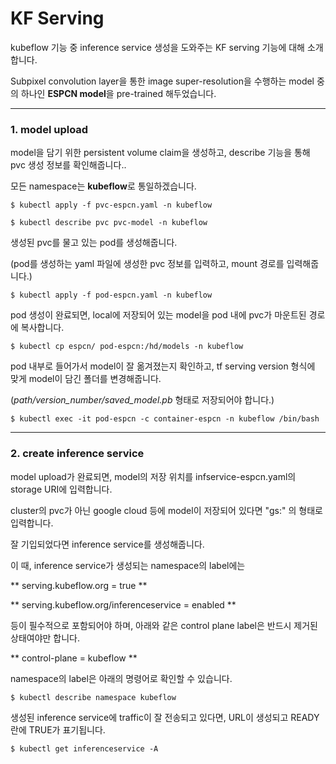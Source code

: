 # KF Serving

kubeflow 기능 중 inference service 생성을 도와주는 KF serving 기능에 대해 소개합니다.

Subpixel convolution layer을 통한 image super-resolution을 수행하는 model 중의 하나인 **ESPCN model**을 pre-trained 해두었습니다.

---

### 1. model upload

model을 담기 위한 persistent volume claim을 생성하고, describe 기능을 통해 pvc 생성 정보를 확인해줍니다..

모든 namespace는 **kubeflow**로 통일하겠습니다.

~~~
$ kubectl apply -f pvc-espcn.yaml -n kubeflow

$ kubectl describe pvc pvc-model -n kubeflow
~~~

생성된 pvc를 물고 있는 pod를 생성해줍니다. 

(pod를 생성하는 yaml 파일에 생성한 pvc 정보를 입력하고, mount 경로를 입력해줍니다.)

~~~
$ kubectl apply -f pod-espcn.yaml -n kubeflow
~~~

pod 생성이 완료되면, local에 저장되어 있는 model을 pod 내에 pvc가 마운트된 경로에 복사합니다.

~~~
$ kubectl cp espcn/ pod-espcn:/hd/models -n kubeflow 
~~~

pod 내부로 들어가서 model이 잘 옮겨졌는지 확인하고, tf serving version 형식에 맞게 model이 담긴 폴더를 변경해줍니다.

(*path/version_number/saved_model.pb* 형태로 저장되어야 합니다.)

~~~
$ kubectl exec -it pod-espcn -c container-espcn -n kubeflow /bin/bash
~~~

---

### 2. create inference service

model upload가 완료되면, model의 저장 위치를 infservice-espcn.yaml의 storage URI에 입력합니다.

cluster의 pvc가 아닌 google cloud 등에 model이 저장되어 있다면 "gs:" 의 형태로 입력합니다. 

잘 기입되었다면 inference service를 생성해줍니다.

이 때, inference service가 생성되는 namespace의 label에는 

** serving.kubeflow.org = true **

** serving.kubeflow.org/inferenceservice = enabled **
 
등이 필수적으로 포함되어야 하며, 아래와 같은 control plane label은 반드시 제거된 상태여야만 합니다.

** control-plane = kubeflow **

namespace의 label은 아래의 명령어로 확인할 수 있습니다.

~~~
$ kubectl describe namespace kubeflow
~~~

생성된 inference service에 traffic이 잘 전송되고 있다면, URL이 생성되고 READY 란에 TRUE가 표기됩니다.

~~~
$ kubectl get inferenceservice -A
~~~



